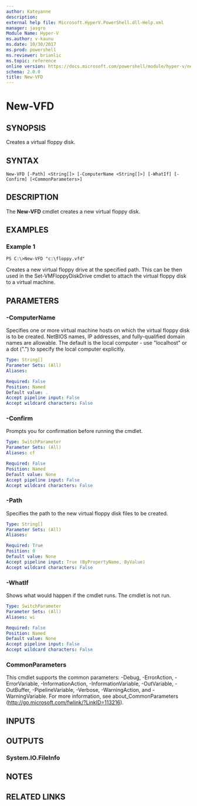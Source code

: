 ```yaml
---
author: Kateyanne
description: 
external help file: Microsoft.HyperV.PowerShell.dll-Help.xml
manager: jasgro
Module Name: Hyper-V
ms.author: v-kaunu
ms.date: 10/30/2017
ms.prod: powershell
ms.reviewer: brianlic
ms.topic: reference
online version: https://docs.microsoft.com/powershell/module/hyper-v/new-vfd?view=windowsserver2012r2-ps&wt.mc_id=ps-gethelp
schema: 2.0.0
title: New-VFD
---
```


# New-VFD

## SYNOPSIS
Creates a virtual floppy disk.

## SYNTAX

```
New-VFD [-Path] <String[]> [-ComputerName <String[]>] [-WhatIf] [-Confirm] [<CommonParameters>]
```

## DESCRIPTION
The **New-VFD** cmdlet creates a new virtual floppy disk.

## EXAMPLES

### Example 1
```
PS C:\>New-VFD "c:\floppy.vfd"
```

Creates a new virtual floppy drive at the specified path.
This can be then used in the Set-VMFloppyDiskDrive cmdlet to attach the virtual floppy disk to a virtual machine.

## PARAMETERS

### -ComputerName
Specifies one or more virtual machine hosts on which the virtual floppy disk is to be created.
NetBIOS names, IP addresses, and fully-qualified domain names are allowable.
The default is the local computer - use "localhost" or a dot (".") to specify the local computer explicitly.

```yaml
Type: String[]
Parameter Sets: (All)
Aliases: 

Required: False
Position: Named
Default value: .
Accept pipeline input: False
Accept wildcard characters: False
```

### -Confirm
Prompts you for confirmation before running the cmdlet.

```yaml
Type: SwitchParameter
Parameter Sets: (All)
Aliases: cf

Required: False
Position: Named
Default value: None
Accept pipeline input: False
Accept wildcard characters: False
```

### -Path
Specifies the path to the new virtual floppy disk files to be created.

```yaml
Type: String[]
Parameter Sets: (All)
Aliases: 

Required: True
Position: 0
Default value: None
Accept pipeline input: True (ByPropertyName, ByValue)
Accept wildcard characters: False
```

### -WhatIf
Shows what would happen if the cmdlet runs. The cmdlet is not run.

```yaml
Type: SwitchParameter
Parameter Sets: (All)
Aliases: wi

Required: False
Position: Named
Default value: None
Accept pipeline input: False
Accept wildcard characters: False
```

### CommonParameters
This cmdlet supports the common parameters: -Debug, -ErrorAction, -ErrorVariable, -InformationAction, -InformationVariable, -OutVariable, -OutBuffer, -PipelineVariable, -Verbose, -WarningAction, and -WarningVariable. For more information, see about_CommonParameters (http://go.microsoft.com/fwlink/?LinkID=113216).

## INPUTS

## OUTPUTS

### System.IO.FileInfo

## NOTES

## RELATED LINKS

